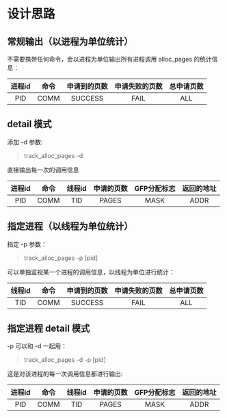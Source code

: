 # 设计思路

## 常规输出（以进程为单位统计）

不需要携带任何命令，会以进程为单位输出所有进程调用 alloc_pages 的统计信息：

| 进程id | 命令 | 申请到的页数 | 申请失败的页数 | 总申请页数 |
|:-:|:-:|:-:|:-:|:-:|
| PID | COMM | SUCCESS | FAIL | ALL |

## detail 模式

添加 -d 参数:
> track_alloc_pages -d

直接输出每一次的调用信息

| 进程id | 命令 | 线程id | 申请的页数 | GFP分配标志 | 返回的地址 |
|:-:|:-:|:-:|:-:|:-:|:-:|
| PID | COMM | TID | PAGES | MASK | ADDR |

## 指定进程（以线程为单位统计）

指定 -p 参数：
> track_alloc_pages -p [pid]

可以单独监视某一个进程的调用信息，以线程为单位进行统计：

| 线程id | 命令 | 申请到的页数 | 申请失败的页数 | 总申请页数 |
|:-:|:-:|:-:|:-:|:-:|
| TID | COMM | SUCCESS | FAIL | ALL |

## 指定进程 detail 模式
-p 可以和 -d 一起用：
> track_alloc_pages -d -p [pid]

这是对该进程的每一次调用信息都进行输出:

| 进程id | 命令 | 线程id | 申请的页数 | GFP分配标志 | 返回的地址 |
|:-:|:-:|:-:|:-:|:-:|:-:|
| PID | COMM | TID | PAGES | MASK | ADDR |